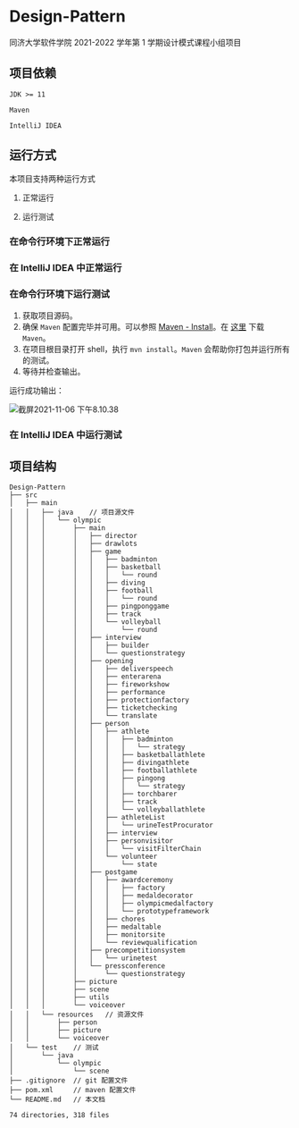 # Design-Pattern

同济大学软件学院 2021-2022 学年第 1 学期设计模式课程小组项目

## 项目依赖

`JDK >= 11`

`Maven`

`IntelliJ IDEA`

## 运行方式

本项目支持两种运行方式

1. 正常运行

2. 运行测试

### 在命令行环境下正常运行

### 在 IntelliJ IDEA 中正常运行

### 在命令行环境下运行测试

1. 获取项目源码。
2. 确保 `Maven` 配置完毕并可用。可以参照 [Maven - Install](https://maven.apache.org/install.html)。在 [这里](https://maven.apache.org/download.cgi) 下载 `Maven`。
3. 在项目根目录打开 shell，执行 `mvn install`。`Maven` 会帮助你打包并运行所有的测试。
4. 等待并检查输出。

运行成功输出：

![截屏2021-11-06 下午8.10.38](https://tva1.sinaimg.cn/large/008i3skNly1gw5p4uw8z5j310a0d8god.jpg)

### 在 IntelliJ IDEA 中运行测试



## 项目结构

```
Design-Pattern
├── src
│   ├── main 
│   │   ├── java	// 项目源文件
│   │   │   └── olympic
│   │   │       ├── main
│   │   │       │   ├── director
│   │   │       │   ├── drawlots
│   │   │       │   ├── game
│   │   │       │   │   ├── badminton
│   │   │       │   │   ├── basketball
│   │   │       │   │   │   └── round
│   │   │       │   │   ├── diving
│   │   │       │   │   ├── football
│   │   │       │   │   │   └── round
│   │   │       │   │   ├── pingponggame
│   │   │       │   │   ├── track
│   │   │       │   │   └── volleyball
│   │   │       │   │       └── round
│   │   │       │   ├── interview
│   │   │       │   │   ├── builder
│   │   │       │   │   └── questionstrategy
│   │   │       │   ├── opening
│   │   │       │   │   ├── deliverspeech
│   │   │       │   │   ├── enterarena
│   │   │       │   │   ├── fireworkshow
│   │   │       │   │   ├── performance
│   │   │       │   │   ├── protectionfactory
│   │   │       │   │   ├── ticketchecking
│   │   │       │   │   └── translate
│   │   │       │   ├── person
│   │   │       │   │   ├── athlete
│   │   │       │   │   │   ├── badminton
│   │   │       │   │   │   │   └── strategy
│   │   │       │   │   │   ├── basketballathlete
│   │   │       │   │   │   ├── divingathlete
│   │   │       │   │   │   ├── footballathlete
│   │   │       │   │   │   ├── pingong
│   │   │       │   │   │   │   └── strategy
│   │   │       │   │   │   ├── torchbarer
│   │   │       │   │   │   ├── track
│   │   │       │   │   │   └── volleyballathlete
│   │   │       │   │   ├── athleteList
│   │   │       │   │   │   └── urineTestProcurator
│   │   │       │   │   ├── interview
│   │   │       │   │   ├── personvisitor
│   │   │       │   │   │   └── visitFilterChain
│   │   │       │   │   └── volunteer
│   │   │       │   │       └── state
│   │   │       │   ├── postgame
│   │   │       │   │   ├── awardceremony
│   │   │       │   │   │   ├── factory
│   │   │       │   │   │   ├── medaldecorator
│   │   │       │   │   │   ├── olympicmedalfactory
│   │   │       │   │   │   └── prototypeframework
│   │   │       │   │   ├── chores
│   │   │       │   │   ├── medaltable
│   │   │       │   │   ├── monitorsite
│   │   │       │   │   └── reviewqualification
│   │   │       │   ├── precompetitionsystem
│   │   │       │   │   └── urinetest
│   │   │       │   └── pressconference
│   │   │       │       └── questionstrategy
│   │   │       ├── picture
│   │   │       ├── scene
│   │   │       ├── utils
│   │   │       └── voiceover
│   │   └── resources	// 资源文件
│   │       ├── person
│   │       ├── picture
│   │       └── voiceover
│   └── test	// 测试
│       └── java
│           └── olympic
│               └── scene
├── .gitignore  // git 配置文件
├── pom.xml     // maven 配置文件
└── README.md   // 本文档

74 directories, 318 files
```

